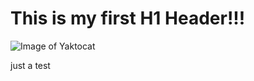 # This is my first H1 Header!!!
<img src="https://octodex.github.com/images/yaktocat.png" alt="Image of Yaktocat"/>

just a test
